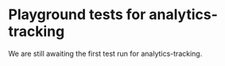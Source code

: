 # Playground tests for analytics-tracking
We are still awaiting the first test run for analytics-tracking.
